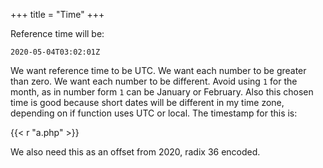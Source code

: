 +++
title = "Time"
+++

Reference time will be:

~~~
2020-05-04T03:02:01Z
~~~

We want reference time to be UTC. We want each number to be greater than zero.
We want each number to be different. Avoid using `1` for the month, as in number
form `1` can be January or February. Also this chosen time is good because short
dates will be different in my time zone, depending on if function uses UTC or
local. The timestamp for this is:

{{< r "a.php" >}}

We also need this as an offset from 2020, radix 36 encoded.
